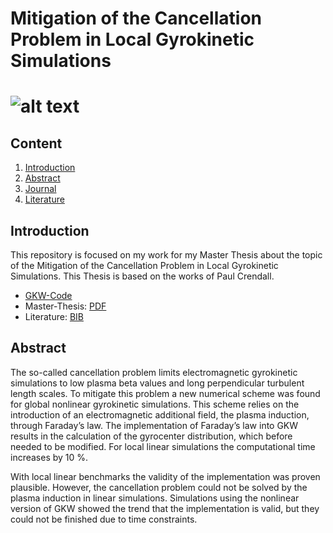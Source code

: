 # Mitigation of the Cancellation Problem in Local Gyrokinetic Simulations


# ![alt text](/pictures/Comparison/Boxsize/S6_rlt6.0_boxsize1-2-3-4x1-1.5-2-2.5-3-5_Ns16_Nvpar48_Nmu9_wexb_comparison_2.png)



## Content

1. [Introduction](#introduction)
2. [Abstract](#abstract)
3. [Journal](#journal)
4. [Literature](#literature)



## Introduction

This repository is focused on my work for my Master Thesis about the topic of the Mitigation of the Cancellation Problem in Local Gyrokinetic Simulations. This Thesis is based on the works of Paul Crendall.

* [GKW-Code](https://bitbucket.org/gkw/gkw/wiki/Home)
* Master-Thesis: [PDF](masterthesis/masterthesis.pdf)
* Literature: [BIB](masterthesis/literature.bib)

## Abstract

The so-called cancellation problem limits electromagnetic gyrokinetic simulations to low
plasma beta values and long perpendicular turbulent length scales. To mitigate this
problem a new numerical scheme was found for global nonlinear gyrokinetic simulations.
This scheme relies on the introduction of an electromagnetic additional field, the plasma
induction, through Faraday’s law. The implementation of Faraday’s law into GKW results
in the calculation of the gyrocenter distribution, which before needed to be modified. For
local linear simulations the computational time increases by 10 %.

With local linear benchmarks the validity of the implementation was proven plausible.
However, the cancellation problem could not be solved by the plasma induction in linear
simulations. Simulations using the nonlinear version of GKW showed the trend that the
implementation is valid, but they could not be finished due to time constraints.
